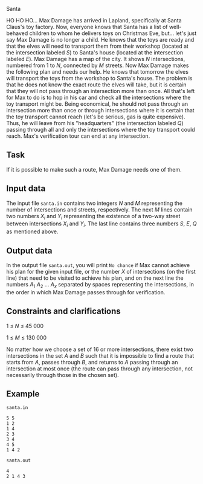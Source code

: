 Santa

HO HO HO$\dots$ Max Damage has arrived in Lapland, specifically at Santa Claus's toy factory. Now, everyone knows that Santa has a list of well-behaved children to whom he delivers toys on Christmas Eve, but$\dots$ let's just say Max Damage is no longer a child. He knows that the toys are ready and that the elves will need to transport them from their workshop (located at the intersection labeled $S$) to Santa's house (located at the intersection labeled $E$). Max Damage has a map of the city. It shows $N$ intersections, numbered from $1$ to $N$, connected by $M$ streets. Now Max Damage makes the following plan and needs our help. He knows that tomorrow the elves will transport the toys from the workshop to Santa's house. The problem is that he does not know the exact route the elves will take, but it is certain that they will not pass through an intersection more than once. All that's left for Max to do is to hop in his car and check all the intersections where the toy transport might be. Being economical, he should not pass through an intersection more than once or through intersections where it is certain that the toy transport cannot reach (let's be serious, gas is quite expensive). Thus, he will leave from his "headquarters" (the intersection labeled $Q$) passing through all and only the intersections where the toy transport could reach. Max's verification tour can end at any intersection.

## Task

If it is possible to make such a route, Max Damage needs one of them.

## Input data

The input file `santa.in` contains two integers $N$ and $M$ representing the number of intersections and streets, respectively. The next $M$ lines contain two numbers $X_i$ and $Y_i$ representing the existence of a two-way street between intersections $X_i$ and $Y_i$. The last line contains three numbers $S$, $E$, $Q$ as mentioned above.

## Output data

In the output file `santa.out`, you will print `No chance` if Max cannot achieve his plan for the given input file, or the number $X$ of intersections (on the first line) that need to be visited to achieve his plan, and on the next line the numbers $A_1$ $A_2$ $\dots$ $A_x$ separated by spaces representing the intersections, in the order in which Max Damage passes through for verification.

## Constraints and clarifications

1 $\leq$ $N$ $\leq$ $45\ 000$ 

1 $\leq$ $M$ $\leq$ $130\ 000$ 

No matter how we choose a set of $16$ or more intersections, there exist two intersections in the set $A$ and $B$ such that it is impossible to find a route that starts from $A$, passes through $B$, and returns to $A$ passing through an intersection at most once (the route can pass through any intersection, not necessarily through those in the chosen set).

## Example

`santa.in`

```
5 5
1 2
1 4
2 3
3 4
4 5
1 4 2
```

`santa.out`

```
4
2 1 4 3
```
